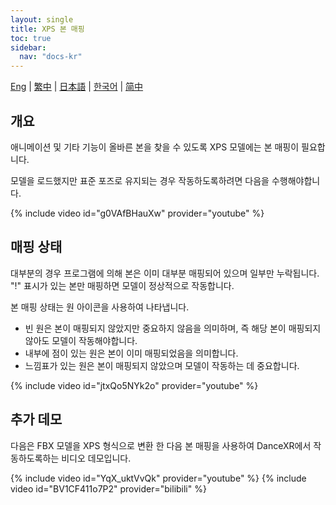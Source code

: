 ```yaml
---
layout: single
title: XPS 본 매핑
toc: true
sidebar:
  nav: "docs-kr"
---
```

[Eng](/dancexr/features/bone_mapper) | [繁中](/tw/dancexr/features/bone_mapper) | [日本語](/jp/dancexr/features/bone_mapper) | [한국어](/kr/dancexr/features/bone_mapper) | [简中](/zh/dancexr/features/bone_mapper)


## 개요
애니메이션 및 기타 기능이 올바른 본을 찾을 수 있도록 XPS 모델에는 본 매핑이 필요합니다.

모델을 로드했지만 표준 포즈로 유지되는 경우 작동하도록하려면 다음을 수행해야합니다.

{% include video id="g0VAfBHauXw" provider="youtube" %}

## 매핑 상태
대부분의 경우 프로그램에 의해 본은 이미 대부분 매핑되어 있으며 일부만 누락됩니다. "!" 표시가 있는 본만 매핑하면 모델이 정상적으로 작동합니다.

본 매핑 상태는 원 아이콘을 사용하여 나타냅니다.
* 빈 원은 본이 매핑되지 않았지만 중요하지 않음을 의미하며, 즉 해당 본이 매핑되지 않아도 모델이 작동해야합니다.
* 내부에 점이 있는 원은 본이 이미 매핑되었음을 의미합니다.
* 느낌표가 있는 원은 본이 매핑되지 않았으며 모델이 작동하는 데 중요합니다.

{% include video id="jtxQo5NYk2o" provider="youtube" %}

## 추가 데모
다음은 FBX 모델을 XPS 형식으로 변환 한 다음 본 매핑을 사용하여 DanceXR에서 작동하도록하는 비디오 데모입니다.

{% include video id="YqX_uktVvQk" provider="youtube" %}
{% include video id="BV1CF411o7P2" provider="bilibili" %}
